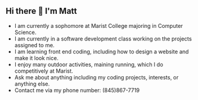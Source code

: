 ## Hi there 👋 I'm Matt

- I am currently a sophomore at Marist College majoring in Computer Science. 
- I am currently in a software development class working on the projects assigned to me. 
- I am learning front end coding, including how to design a website and make it look nice.
- I enjoy many outdoor activities, maining running, which I do competitively at Marist.
- Ask me about anything including my coding projects, interests, or anything else.
- Contact me via my phone number: (845)867-7719


<!--
**Matt-Ferreri/Matt-Ferreri** is a ✨ _special_ ✨ repository because its `README.md` (this file) appears on your GitHub profile.

Here are some ideas to get you started:

- 🔭 I’m currently working on ...
- 🌱 I’m currently learning ...
- 👯 I’m looking to collaborate on ...
- 🤔 I’m looking for help with ...
- 💬 Ask me about ...
- 📫 How to reach me: ...
- 😄 Pronouns: ...
- ⚡ Fun fact: ...
-->
